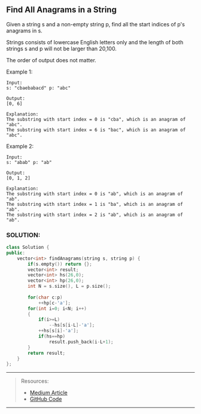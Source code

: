 ## Find All Anagrams in a String

Given a string s and a non-empty string p, find all the start indices of p's anagrams in s.

Strings consists of lowercase English letters only and the length of both strings s and p will not be larger than 20,100.

The order of output does not matter.

Example 1:
```
Input:
s: "cbaebabacd" p: "abc"

Output:
[0, 6]

Explanation:
The substring with start index = 0 is "cba", which is an anagram of "abc".
The substring with start index = 6 is "bac", which is an anagram of "abc".
```

Example 2:

```
Input:
s: "abab" p: "ab"

Output:
[0, 1, 2]

Explanation:
The substring with start index = 0 is "ab", which is an anagram of "ab".
The substring with start index = 1 is "ba", which is an anagram of "ab".
The substring with start index = 2 is "ab", which is an anagram of "ab".
```

### SOLUTION:

```cpp
class Solution {
public:
    vector<int> findAnagrams(string s, string p) {
        if(s.empty()) return {};
        vector<int> result;
        vector<int> hs(26,0);
        vector<int> hp(26,0);
        int N = s.size(), L = p.size();
        
        for(char c:p) 
            ++hp[c-'a'];
        for(int i=0; i<N; i++)
        {
            if(i>=L) 
                --hs[s[i-L]-'a'];
            ++hs[s[i]-'a'];
            if(hs==hp) 
                result.push_back(i-L+1);
        }
        return result;
    }
};
```
***
> Resources:
> - [Medium Article](https://medium.com/@ginaaiusing/leetcode-438-find-all-anagrams-in-a-string-c-bb1c8f16a27e)
> - [GitHub Code](https://github.com/wtsanshou/Coding/blob/master/DataStructure/LinearStructure/String/Anagrams/LC438FindAllAnagramsInString.md)
***